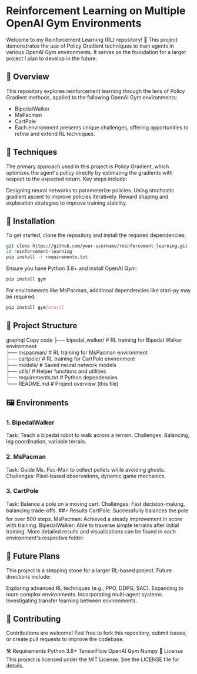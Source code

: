 # **Reinforcement Learning on Multiple OpenAI Gym Environments**
Welcome to my Reinforcement Learning (RL) repository! 🎉 This project demonstrates the use of Policy Gradient techniques to train agents in various OpenAI Gym environments. It serves as the foundation for a larger project I plan to develop in the future.

## 🚀 Overview
This repository explores reinforcement learning through the lens of Policy Gradient methods, applied to the following OpenAI Gym environments:

* BipedalWalker
* MsPacman
* CartPole
* Each environment presents unique challenges, offering opportunities to refine and extend RL techniques.

## 🧠 Techniques
The primary approach used in this project is Policy Gradient, which optimizes the agent's policy directly by estimating the gradients with respect to the expected return. Key steps include:

Designing neural networks to parameterize policies.
Using stochastic gradient ascent to improve policies iteratively.
Reward shaping and exploration strategies to improve training stability.
## 🔧 Installation
To get started, clone the repository and install the required dependencies:

```bash
git clone https://github.com/your-username/reinforcement-learning.git  
cd reinforcement-learning  
pip install -r requirements.txt
```  
Ensure you have Python 3.8+ and install OpenAI Gym:
```bash
pip install gym
```  
For environments like MsPacman, additional dependencies like atari-py may be required:

```bash
pip install gym[atari]  
```
## 📂 Project Structure
graphql
Copy code
├── bipedal_walker/        # RL training for Bipedal Walker environment  
├── mspacman/              # RL training for MsPacman environment  
├── cartpole/              # RL training for CartPole environment  
├── models/                # Saved neural network models  
├── utils/                 # Helper functions and utilities  
├── requirements.txt       # Python dependencies  
└── README.md              # Project overview (this file)  
## 🖼️ Environments
### 1. BipedalWalker
Task: Teach a bipedal robot to walk across a terrain.
Challenges: Balancing, leg coordination, variable terrain.
### 2. MsPacman
Task: Guide Ms. Pac-Man to collect pellets while avoiding ghosts.
Challenges: Pixel-based observations, dynamic game mechanics.
### 3. CartPole
Task: Balance a pole on a moving cart.
Challenges: Fast decision-making, balancing trade-offs.
##⚡ Results
CartPole: Successfully balances the pole for over 500 steps.
MsPacman: Achieved a steady improvement in score with training.
BipedalWalker: Able to traverse simple terrains after initial training.
More detailed results and visualizations can be found in each environment's respective folder.

## 🌱 Future Plans
This project is a stepping stone for a larger RL-based project. Future directions include:

Exploring advanced RL techniques (e.g., PPO, DDPG, SAC).
Expanding to more complex environments.
Incorporating multi-agent systems.
Investigating transfer learning between environments.
## 🤝 Contributing
Contributions are welcome! Feel free to fork this repository, submit issues, or create pull requests to improve the codebase.

🛠️ Requirements
Python 3.8+
TensorFlow
OpenAI Gym
Numpy
📄 License
This project is licensed under the MIT License. See the LICENSE file for details.
